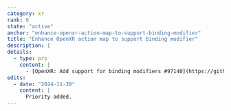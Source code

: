 ```yaml
---
category: xr
rank: 0
state: "active"
anchor: "enhance-openxr-action-map-to-support-binding-modifier"
title: "Enhance OpenXR action map to support binding modifier"
description: |
details:
  - type: prs
    content: |
      - [OpenXR: Add support for binding modifiers #97140](https://github.com/godotengine/godot/pull/97140)
edits:
  - date: "2024-11-30"
    content: |
      Priority added.
---
```

